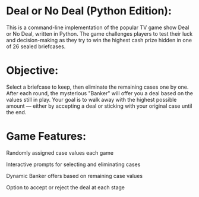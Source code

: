 # Deal or No Deal (Python Edition):

This is a command-line implementation of the popular TV game show Deal or No Deal, written in Python. The game challenges players to test their luck and decision-making as they try to win the highest cash prize hidden in one of 26 sealed briefcases.

# Objective:

Select a briefcase to keep, then eliminate the remaining cases one by one. After each round, the mysterious "Banker" will offer you a deal based on the values still in play. Your goal is to walk away with the highest possible amount — either by accepting a deal or sticking with your original case until the end.

# Game Features:

Randomly assigned case values each game

Interactive prompts for selecting and eliminating cases

Dynamic Banker offers based on remaining case values

Option to accept or reject the deal at each stage
